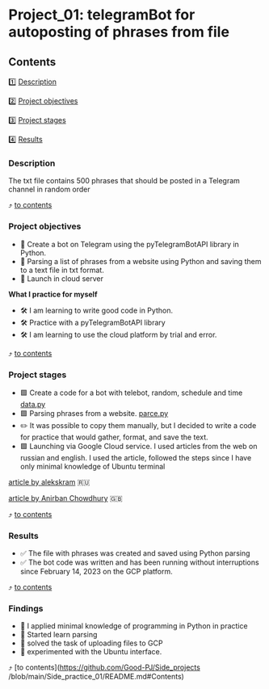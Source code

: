 # Project_01: telegramBot for autoposting of phrases from file 

## Contents
1️⃣ [Description](https://github.com/Good-PJ/Side_projects/blob/master/Side_practice_01/README.md#Description)

2️⃣ [Project objectives](https://github.com/Good-PJ/Side_projects/blob/master/Side_practice_01/README.md#Project-objectives)

3️⃣ [Project stages](https://github.com/Good-PJ/Side_projects/blob/master/Side_practice_01/README.md#Project-stages)

4️⃣ [Results](https://github.com/Good-PJ/Side_projects/blob/master/Side_practice_01/README.md#results)



### Description
The txt file contains 500 phrases that should be posted in a Telegram channel in random order

:arrow_heading_up: [to contents](https://github.com/Good-PJ/Side_projects/blob/master/Side_practice_01/README.md#Contents)


### Project objectives
- 🎯 Create a bot on Telegram using the pyTelegramBotAPI library in Python.
- 🎯 Parsing a list of phrases from a website using Python and saving them to a text file in txt format.
- 🎯 Launch in cloud server

**What I practice for myself**
- 🛠️ I am learning to write good code in Python.
- 🛠️ Practice with a pyTelegramBotAPI library
- 🛠️ I am learning to use the cloud platform by trial and error.

:arrow_heading_up: [to contents](https://github.com/Good-PJ/Side_projects/blob/master/Side_practice_01/README.md#Contents)


### Project stages

- 🟩 Create a code for a bot with telebot, random, schedule and time [data.py](https://github.com/Good-PJ/Side_projects/blob/master/Side_practice_01/data.py)
- 🟩 Parsing phrases from a website. [parce.py](https://github.com/Good-PJ/Side_projects/blob/master/Side_practice_01/Parce.py)
- ✏️ It was possible to copy them manually, but I decided to write a code for practice that would gather, format, and save the text.
- 🟩 Launching via Google Cloud service. I used articles from the web on russian and english. 
   I used the article, followed the steps since I have only minimal knowledge of Ubuntu terminal 
   
[article by alekskram](https://habr.com/ru/articles/488560/) :ru:

[article by Anirban Chowdhury](https://programmingforgood.medium.com/deploy-telegram-bot-on-google-cloud-platform-74f1f531f65e) :uk:

:arrow_heading_up: [to contents](https://github.com/Good-PJ/Side_projects/blob/master/Side_practice_01/README.md#Contents)



### Results

- ✅ The file with phrases was created and saved using Python parsing
- ✅ The bot code was written and has been running without interruptions since February 14, 2023 on the GCP platform.

:arrow_heading_up: [to contents](https://github.com/Good-PJ/Side_projects/blob/master/Side_practice_01/README.md#Contents)


### Findings

- 📌 I applied minimal knowledge of programming in Python in practice
- 📌 Started learn parsing
- 📌 solved the task of uploading files to GCP
- 📌 experimented with the Ubuntu interface.

:arrow_heading_up: [to contents](https://github.com/Good-PJ/Side_projects
/blob/main/Side_practice_01/README.md#Contents)
